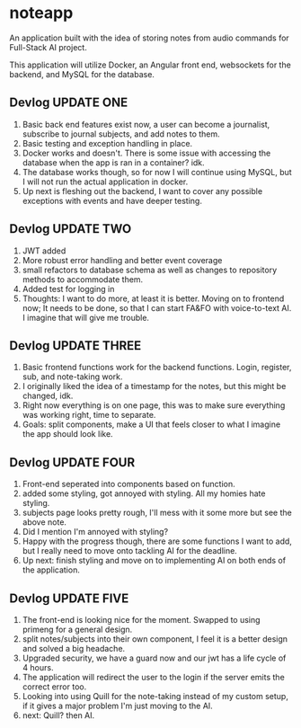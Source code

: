 # noteapp


An application built with the idea of storing notes from audio commands for Full-Stack AI project.

This application will utilize Docker, an Angular front end, websockets for the backend, and MySQL for the database. 

 ## Devlog UPDATE ONE

1. Basic back end features exist now, a user can become a journalist, subscribe to journal subjects, and add notes to them.
2. Basic testing and exception handling in place.
3. Docker works and doesn't. There is some issue with accessing the database when the app is ran in a container? idk. 
4. The database works though, so for now I will continue using MySQL, but I will not run the actual application in docker.
5. Up next is fleshing out the backend, I want to cover any possible exceptions with events and have deeper testing.

## Devlog UPDATE TWO

1. JWT added
2. More robust error handling and better event coverage
3. small refactors to database schema as well as changes to repository methods to accommodate them.
4. Added test for logging in
5. Thoughts: I want to do more, at least it is better. Moving on to frontend now; It needs to be done, so that I can start FA&FO with voice-to-text AI. I imagine that will give me trouble.

## Devlog UPDATE THREE

1. Basic frontend functions work for the backend functions. Login, register, sub, and note-taking work.
2. I originally liked the idea of a timestamp for the notes, but this might be changed, idk.
3. Right now everything is on one page, this was to make sure everything was working right, time to separate.
4. Goals: split components, make a UI that feels closer to what I imagine the app should look like. 

## Devlog UPDATE FOUR

1. Front-end seperated into components based on function.
2. added some styling, got annoyed with styling. All my homies hate styling.
3. subjects page looks pretty rough, I'll mess with it some more but see the above note.
4. Did I mention I'm annoyed with styling?
5. Happy with the progress though, there are some functions I want to add, but I really need to move onto tackling AI for the deadline.
6. Up next: finish styling and move on to implementing AI on both ends of the application.

## Devlog UPDATE FIVE
1. The front-end is looking nice for the moment. Swapped to using primeng for a general design.
2. split notes/subjects into their own component, I feel it is a better design and solved a big headache.
3. Upgraded security, we have a guard now and our jwt has a life cycle of 4 hours. 
4. The application will redirect the user to the login if the server emits the correct error too. 
5. Looking into using Quill for the note-taking instead of my custom setup, if it gives a major problem I'm just moving to the AI.
6. next: Quill? then AI. 